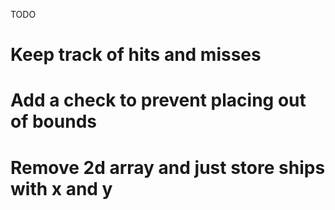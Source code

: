 TODO
# Keep track of hits and misses
# Add a check to prevent placing out of bounds
# Remove 2d array and just store ships with x and y
